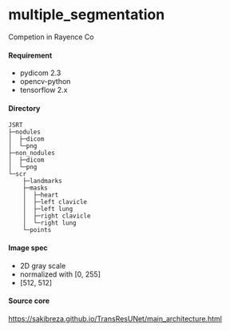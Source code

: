 # multiple_segmentation
Competion in Rayence Co

#### Requirement
- pydicom 2.3
- opencv-python
- tensorflow 2.x

#### Directory
```
JSRT
├─nodules
│  ├─dicom
│  └─png
├─non_nodules
│  ├─dicom
│  └─png
└─scr
    ├─landmarks
    ├─masks
    │  ├─heart
    │  ├─left clavicle
    │  ├─left lung
    │  ├─right clavicle
    │  └─right lung
    └─points
```

#### Image spec
- 2D gray scale
- normalized with [0, 255]
- [512, 512]


#### Source core
https://sakibreza.github.io/TransResUNet/main_architecture.html